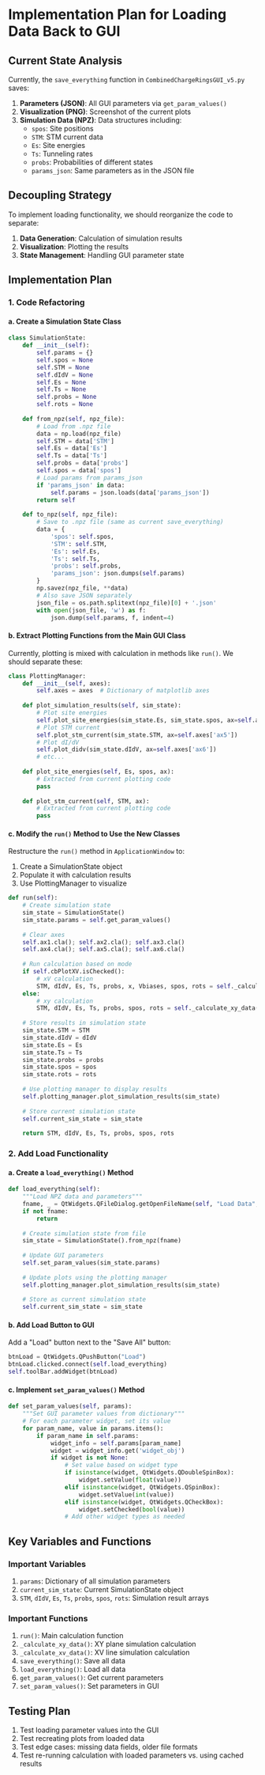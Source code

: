 # Implementation Plan for Loading Data Back to GUI

## Current State Analysis

Currently, the `save_everything` function in `CombinedChargeRingsGUI_v5.py` saves:

1. **Parameters (JSON)**: All GUI parameters via `get_param_values()` 
2. **Visualization (PNG)**: Screenshot of the current plots
3. **Simulation Data (NPZ)**: Data structures including:
   - `spos`: Site positions
   - `STM`: STM current data
   - `Es`: Site energies 
   - `Ts`: Tunneling rates
   - `probs`: Probabilities of different states
   - `params_json`: Same parameters as in the JSON file

## Decoupling Strategy

To implement loading functionality, we should reorganize the code to separate:

1. **Data Generation**: Calculation of simulation results
2. **Visualization**: Plotting the results
3. **State Management**: Handling GUI parameter state

## Implementation Plan

### 1. Code Refactoring

#### a. Create a Simulation State Class

```python
class SimulationState:
    def __init__(self):
        self.params = {}
        self.spos = None
        self.STM = None
        self.dIdV = None
        self.Es = None
        self.Ts = None
        self.probs = None
        self.rots = None
        
    def from_npz(self, npz_file):
        # Load from .npz file
        data = np.load(npz_file)
        self.STM = data['STM']
        self.Es = data['Es']
        self.Ts = data['Ts']
        self.probs = data['probs']
        self.spos = data['spos']
        # Load params from params_json
        if 'params_json' in data:
            self.params = json.loads(data['params_json'])
        return self
        
    def to_npz(self, npz_file):
        # Save to .npz file (same as current save_everything)
        data = {
            'spos': self.spos,
            'STM': self.STM,
            'Es': self.Es,
            'Ts': self.Ts,
            'probs': self.probs,
            'params_json': json.dumps(self.params)
        }
        np.savez(npz_file, **data)
        # Also save JSON separately
        json_file = os.path.splitext(npz_file)[0] + '.json'
        with open(json_file, 'w') as f:
            json.dump(self.params, f, indent=4)
```

#### b. Extract Plotting Functions from the Main GUI Class

Currently, plotting is mixed with calculation in methods like `run()`. We should separate these:

```python
class PlottingManager:
    def __init__(self, axes):
        self.axes = axes  # Dictionary of matplotlib axes
        
    def plot_simulation_results(self, sim_state):
        # Plot site energies
        self.plot_site_energies(sim_state.Es, sim_state.spos, ax=self.axes['ax1'])
        # Plot STM current
        self.plot_stm_current(sim_state.STM, ax=self.axes['ax5'])
        # Plot dI/dV
        self.plot_didv(sim_state.dIdV, ax=self.axes['ax6'])
        # etc...
        
    def plot_site_energies(self, Es, spos, ax):
        # Extracted from current plotting code
        pass
        
    def plot_stm_current(self, STM, ax):
        # Extracted from current plotting code
        pass
```

#### c. Modify the `run()` Method to Use the New Classes

Restructure the `run()` method in `ApplicationWindow` to:
1. Create a SimulationState object
2. Populate it with calculation results
3. Use PlottingManager to visualize

```python
def run(self):
    # Create simulation state
    sim_state = SimulationState()
    sim_state.params = self.get_param_values()
    
    # Clear axes
    self.ax1.cla(); self.ax2.cla(); self.ax3.cla() 
    self.ax4.cla(); self.ax5.cla(); self.ax6.cla()
    
    # Run calculation based on mode
    if self.cbPlotXV.isChecked():
        # xV calculation
        STM, dIdV, Es, Ts, probs, x, Vbiases, spos, rots = self._calculate_xv_data(sim_state.params)
    else:
        # xy calculation
        STM, dIdV, Es, Ts, probs, spos, rots = self._calculate_xy_data(sim_state.params)
    
    # Store results in simulation state
    sim_state.STM = STM
    sim_state.dIdV = dIdV
    sim_state.Es = Es
    sim_state.Ts = Ts
    sim_state.probs = probs
    sim_state.spos = spos
    sim_state.rots = rots
    
    # Use plotting manager to display results
    self.plotting_manager.plot_simulation_results(sim_state)
    
    # Store current simulation state
    self.current_sim_state = sim_state
    
    return STM, dIdV, Es, Ts, probs, spos, rots
```

### 2. Add Load Functionality

#### a. Create a `load_everything()` Method

```python
def load_everything(self):
    """Load NPZ data and parameters"""
    fname, _ = QtWidgets.QFileDialog.getOpenFileName(self, "Load Data", "", "NPZ files (*.npz)")
    if not fname:
        return
        
    # Create simulation state from file
    sim_state = SimulationState().from_npz(fname)
    
    # Update GUI parameters
    self.set_param_values(sim_state.params)
    
    # Update plots using the plotting manager
    self.plotting_manager.plot_simulation_results(sim_state)
    
    # Store as current simulation state
    self.current_sim_state = sim_state
```

#### b. Add Load Button to GUI

Add a "Load" button next to the "Save All" button:

```python
btnLoad = QtWidgets.QPushButton("Load")
btnLoad.clicked.connect(self.load_everything)
self.toolBar.addWidget(btnLoad)
```

#### c. Implement `set_param_values()` Method

```python
def set_param_values(self, params):
    """Set GUI parameter values from dictionary"""
    # For each parameter widget, set its value
    for param_name, value in params.items():
        if param_name in self.params:
            widget_info = self.params[param_name]
            widget = widget_info.get('widget_obj')
            if widget is not None:
                # Set value based on widget type
                if isinstance(widget, QtWidgets.QDoubleSpinBox):
                    widget.setValue(float(value))
                elif isinstance(widget, QtWidgets.QSpinBox):
                    widget.setValue(int(value))
                elif isinstance(widget, QtWidgets.QCheckBox):
                    widget.setChecked(bool(value))
                # Add other widget types as needed
```

## Key Variables and Functions

### Important Variables

1. `params`: Dictionary of all simulation parameters
2. `current_sim_state`: Current SimulationState object
3. `STM`, `dIdV`, `Es`, `Ts`, `probs`, `spos`, `rots`: Simulation result arrays

### Important Functions

1. `run()`: Main calculation function
2. `_calculate_xy_data()`: XY plane simulation calculation
3. `_calculate_xv_data()`: XV line simulation calculation
4. `save_everything()`: Save all data
5. `load_everything()`: Load all data
6. `get_param_values()`: Get current parameters
7. `set_param_values()`: Set parameters in GUI

## Testing Plan

1. Test loading parameter values into the GUI
2. Test recreating plots from loaded data
3. Test edge cases: missing data fields, older file formats
4. Test re-running calculation with loaded parameters vs. using cached results
